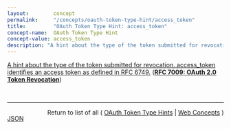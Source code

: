 ```yaml
---
layout:        concept
permalink:     "/concepts/oauth-token-type-hint/access_token"
title:         "OAuth Token Type Hint: access_token"
concept-name:  OAuth Token Type Hint
concept-value: access_token
description: "A hint about the type of the token submitted for revocation. access_token identifies an access token as defined in RFC 6749."
---
```


[A hint about the type of the token submitted for revocation. access_token identifies an access token as defined in RFC 6749.](http://tools.ietf.org/html/rfc7009#section-2.1 "Read documentation for OAuth Token Type Hint &#34;access_token&#34;") (**[RFC 7009: OAuth 2.0 Token Revocation](/specs/IETF/RFC/7009 "This document proposes an additional endpoint for OAuth authorization servers, which allows clients to notify the authorization server that a previously obtained refresh or access token is no longer needed. This allows the authorization server to clean up security credentials. A revocation request will invalidate the actual token and, if applicable, other tokens based on the same authorization grant.")**)

<br/>
<hr/>

<p style="float : left"><a href="./access_token.json" title="JSON representing this particular Web Concept value">JSON</a></p>
<p style="text-align: right">Return to list of all ( <a href="../oauth-token-type-hint/">OAuth Token Type Hints</a> | <a href="../">Web Concepts</a> )</p>
